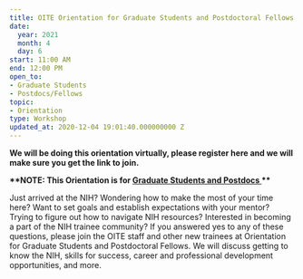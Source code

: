 ```yaml
---
title: OITE Orientation for Graduate Students and Postdoctoral Fellows
date:
  year: 2021
  month: 4
  day: 6
start: 11:00 AM
end: 12:00 PM
open_to:
- Graduate Students
- Postdocs/Fellows
topic:
- Orientation
type: Workshop
updated_at: 2020-12-04 19:01:40.000000000 Z
---
```

**We will be doing this orientation virtually, please register here and
we will make sure you get the link to join.**

**\*\*NOTE: This Orientation is for <span style="text-decoration:
underline;">Graduate Students and Postdocs </span>\*\***

Just arrived at the NIH? Wondering how to make the most of your time
here? Want to set goals and establish expectations with your mentor?
Trying to figure out how to navigate NIH resources? Interested in
becoming a part of the NIH trainee community? If you answered yes to any
of these questions, please join the OITE staff and other new trainees at
Orientation for Graduate Students and Postdoctoral Fellows. We will
discuss getting to know the NIH, skills for success, career and
professional development opportunities, and more.
